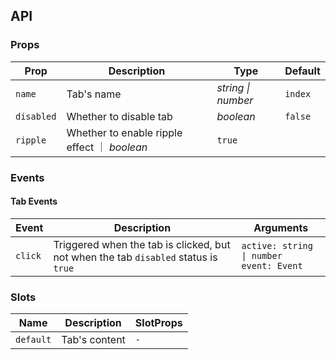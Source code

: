 ## API

### Props

| Prop       | Description            | Type               | Default |
| ---------- | ---------------------- | ------------------ | ------- |
| `name`     | Tab's name             | _string \| number_ | `index` |
| `disabled` | Whether to disable tab | _boolean_          | `false` |
| `ripple`   | Whether to enable ripple effect ｜ _boolean_ | `true` |

### Events

#### Tab Events

| Event   | Description                                                                         | Arguments                                      |
| ------- | ----------------------------------------------------------------------------------- | ---------------------------------------------- |
| `click` | Triggered when the tab is clicked, but not when the tab `disabled` status is `true` | `active: string \| number` <br> `event: Event` |

### Slots

| Name | Description | SlotProps |
| --------- | ------------- | --------- |
| `default` | Tab's content | `-`       |
